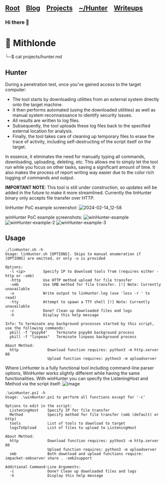 <h2 class="menu-header" id="main">
<a href="https://github.com/Mithlonde/Mithlonde">Root</a>&#xA0;&#xA0;&#xA0;
<a href="https://github.com/Mithlonde/Mithlonde/blob/main/blog/index.md">Blog</a>&#xA0;&#xA0;&#xA0;
<a href="https://github.com/Mithlonde/Mithlonde/blob/main/projects/index.md">Projects</a>&#xA0;&#xA0;&#xA0;
<a href="https://github.com/Mithlonde/Mithlonde/blob/main/projects/index.md">~/Hunter</a>&#xA0;&#xA0;&#xA0;
<a href="https://github.com/Mithlonde/Mithlonde/blob/main/all-writeups.md">Writeups</a>&#xA0;&#xA0;&#xA0;
</h2>

### Hi there 👋

# 👾 Mithlonde
└─$ cat projects/hunter.md

## Hunter
During a penetration test, once you've gained access to the target computer:

- The tool starts by downloading utilities from an external system directly onto the target machine.
- It then performs automated (using the downloaded utilities) as well as manual system reconnaissance to identify security issues.
- All results are written to log files.
- Subsequently, the tool uploads these log files back to the specified external location for analysis.
- Finally, the tool takes care of cleaning up temporary files to erase the trace of activity, including self-destructing of the script itself on the target.

In essence, it eliminates the need for manually typing all commands, downloading, uploading, deleting, etc. This allows me to simply let the tool run while you focus on other tasks, saving a significant amount of time. It also makes the process of report writing way easier due to the color rich logging of commands and output.

**IMPORTANT NOTE**: This tool is still under construction, so updates will be added in the future to make it more streamlined. Currently the linHunter binary only accepts file transfer over HTTP.

linHunter PoC example screenshot:
![2024-02-14_12-58](https://github.com/Mithlonde/Hunter/assets/88001670/7f7cb02f-6035-4db2-85fa-17d2e5aec139)

winHunter PoC example screenshots:
![winHunter-example](https://github.com/Mithlonde/Hunter/assets/88001670/05687cb8-2735-486f-9508-6d206b08c53b)
![winHunter-example-2](https://github.com/Mithlonde/Hunter/assets/88001670/84164fa0-c223-461a-aed6-569b4e4559f1)
![winHunter-example-3](https://github.com/Mithlonde/Hunter/assets/88001670/d538f664-27c1-40c9-b84d-64869e38ccac)

## Usage

```
./linHunter.sh -h                     
Usage: linHunter.sh [OPTIONS]. Skips to manual enumeration if [OPTIONS] are omitted, or only -o is provided

Options:
  -l <ip>        Specify IP to download tools from (requires either -http or -smb)
  -http          Use HTTP method upload for file transfer
  -smb           Use SMB method for file transfer. [!] Note: Currently unavailable
  -o             Write output to linHunter.log (use 'less -r ' to read)
  -tty           Attempt to spawn a TTY shell [!] Note: Currently unavailable
  -c             Done? Clean up downloaded files and logs
  -h             Display this help message

Info: To terminate any background processes started by this script, use the following commands:
  pkill -f "pspy64"    Terminate pspy64 background process
  pkill -f "linpeas"   Terminate linpeas background process

About Method:
  http             Download function requires: python3 -m http.server 80
                   Upload function requires: python3 -m uploadserver
```

Where LinHunter is a fully functional tool including command-line parser options, WinHunter works slightly different while having the same functionalities. With winHunter you can specify the ListeningHost and Method via the script itself:
![image](https://github.com/Mithlonde/Hunter/assets/88001670/b571765e-45f1-47bd-b91e-b0137368d8ee)

```
.\winHunter.ps1 -h
Usage: .\winHunter.ps1 to perform all functions except for '-c'

Options to edit in the script:
  ListeningHost    Specify IP for file transfer
  Method           Specify method for file transfer (smb (default) or http)
  tools            List of tools to download to target
  logsToUpload     List of files to upload to ListeningHost

About Method:
  http             Download function requires: python3 -m http.server 80
                   Upload function requires: python3 -m uploadserver
  smb              Both download and upload functions require: impacket-smbserver share . -smb2support

Additional Command-Line Arguments:
  -c               Done? Clean up downloaded files and logs
  -h               Display this help message
```
